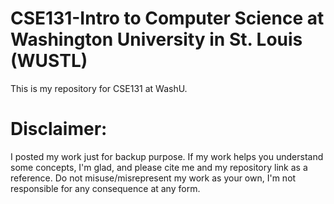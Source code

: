 # CSE131-Intro to Computer Science at Washington University in St. Louis (WUSTL)

This is my repository for CSE131 at WashU.

# Disclaimer:

I posted my work just for backup purpose. If my work helps you understand some concepts, I'm glad, and please cite me and my repository link as a reference. Do not misuse/misrepresent my work as your own, I'm not responsible for any consequence at any form.
